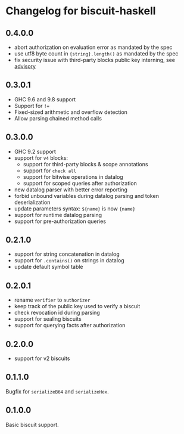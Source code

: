# Changelog for biscuit-haskell

## 0.4.0.0

- abort authorization on evaluation error as mandated by the spec
- use utf8 byte count in `{string}.length()` as mandated by the spec
- fix security issue with third-party blocks public key interning, see [advisory](https://github.com/biscuit-auth/biscuit/security/advisories/GHSA-rgqv-mwc3-c78m)

## 0.3.0.1

- GHC 9.6 and 9.8 support
- Support for `!=`
- Fixed-sized arithmetic and overflow detection
- Allow parsing chained method calls

## 0.3.0.0

- GHC 9.2 support
- support for `v4` blocks:
  - support for third-party blocks & scope annotations
  - support for `check all`
  - support for bitwise operations in datalog
  - support for scoped queries after authorization
- new datalog parser with better error reporting
- forbid unbound variables during datalog parsing and
  token deserialization
- update parameters syntax: `${name}` is now `{name}`
- support for runtime datalog parsing
- support for pre-authorization queries

## 0.2.1.0

- support for string concatenation in datalog
- support for `.contains()` on strings in datalog
- update default symbol table

## 0.2.0.1

- rename `verifier` to `authorizer`
- keep track of the public key used to verify a biscuit
- check revocation id during parsing
- support for sealing biscuits
- support for querying facts after authorization

## 0.2.0.0

- support for v2 biscuits

## 0.1.1.0

Bugfix for `serializeB64` and `serializeHex`.

## 0.1.0.0

Basic biscuit support.
